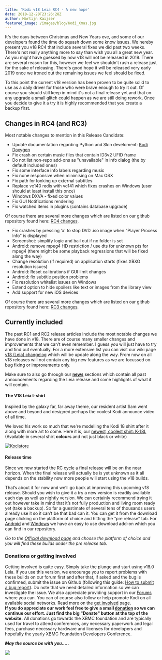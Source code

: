 ```yaml
---
title: 'Kodi v18 Leia RC4 - A new hope'
date: 2018-12-28T23:26:28Z
author: Martijn Kaijser
featured_image: /images/blog/Kodi_Xmas.jpg
---
```

 It's the days between Christmas and New Years eve, and some of our developers found the time do squash down some know issues. We hereby present you v18 RC4 that include several fixes we did past two weeks. There's not really anything more to say than wish you all a great new year. As you might have guessed by now v18 will not be released in 2018. There are several reason for this, however we feel we shouldn't rush a release just for the sake of releasing. There's good hope it will be released very early 2019 once we ironed out the remaining issues we feel should be fixed.

 To this point the current v18 version has been proven to be quite solid to use as a daily driver for those who were brave enough to try it out. Of course you should still keep in mind it's not a final release yet and that on any upgrade a small glitch could happen as we are still doing rework. Once you decide to give it a try it is highly recommended that you create a backup first.

 Changes in RC4 (and RC3)
------------------------

 Most notable changes to mention in this Release Candidate:

 
 * Update documentation regarding Python and Skin develoment: [Kodi Doxygen](https://codedocs.xyz/xbmc/xbmc/) 
 * Fix crash on certain music files that contain ID3v2 UFID frame
 * Do not list non-repo add-ons as "unavailable" in info dialog (the by default included ones)
 * Fix some interface info labels regarding music
 * Fix none responsive when minimising on Mac OSX
 * Fix path for looking up external subtitles
 * Replace vc140 redis with vc141 which fixes crashes on Windows (user should at least install this once)
 * Windows DXVA - fixed color values
 * Fix GUI Notifications rendering
 * Fix watched items in plugins (contains database upgrade)
 
 Of course there are several more changes which are listed on our github repository found here: [RC4 changes](https://github.com/xbmc/xbmc/milestone/119).

 
 * Fix crashes by pressing 'x' to stop DVD .iso image when "Player Process Info" is displayed
 * Screenshot: simplify logic and bail out if no folder is set
 * Android: remove mpeg4 HD restriction / use dts for unknown pts for mpeg4 (there might be some playback regressions that will be fixed along the way)
 * Change resolution (if required) on application starts (fixes XBXO resolution issues)
 * Android: Reset calibrations if GUI limit changes
 * Android: fix subtitle position problems
 * Fix resolution whitelist issues on Windows
 * Extend option to hide spoilers like text or images from the library view
 * Add support for new iOS devices
 
 Of course there are several more changes which are listed on our github repository found here: [RC3 changes](https://github.com/xbmc/xbmc/milestone/118).

 Currently included
------------------

 The past RC1 and RC2 release articles include the most notable changes we have done in v18. There are of course many smaller changes and improvements that we can't even remember. I guess you will just have to try and find out eventually. For a more extensive list you can visit our wiki page [v18 (Leia) changelog](https://kodi.wiki/view/Kodi_v18_(Leia)_changelog) which will be update along the way. From now on all v18 releases will not contain any big new features as we are focussed on bug fixing or improvements only.

 Make sure to also go through our **[news](https://kodi.tv/blog)** sections which contain all past announcements regarding the Leia release and some highlights of what it will contain.

 #### 

 #### The V18 Leia t-shirt

 Inspired by the galaxy far, far away theme, our resident artist Sam went above and beyond and designed perhaps the coolest Kodi announce video of all time.

  

  We loved his work so much that we're modelling the Kodi 18 shirt after it along with more art to come. Here it is, our [newest, coolest shirt: K-18L](https://teespring.com/stores/kodi-18-leia-store)  
(Available in several shirt **colours** and not just black or white)

 [![Kodistore](/images/blog/Kodi18Store.PNG)](https://teespring.com/stores/kodi-18-leia-store)

  #### **Release time**

 Since we now started the RC cycle a final release will be on the near horizon. When the final release will actually be is yet unknown as it all depends on the stability now more people will start using the v18 builds.

 That’s about it for now and we’ll go back at improving this upcoming v18 release. Should you wish to give it a try a new version is readily available each day as well as nightly version. We can certainly recommend trying it out however take in mind that it’s not fully production and living room ready yet (take a backup). So far a guestimate of several tens of thousands users already use it so it can’t be that bad can it. You can get it from the download page clicking on the platform of choice and hitting the “pre release” tab. For [Android](https://kodi.tv/addon/scripts/kodi-android-installer) and [Windows](https://kodi.tv/addon/scripts/kodi-windows-installer) we have an easy to use download add-on which you can find in our repository.

 *Go to the [Official download page](https://kodi.tv/download) and choose the platform of choice and you will find these builds under the pre release tab.*  
 

 ### Donations or getting involved

 Getting involved is quite easy. Simply take the plunge and start using v18.0 Leia. If you use this version, we encourage you to report problems with these builds on our forum first and after that, if asked and the bug is confirmed, submit the issue on Github (following this guide: [How to submit a bug report](https://kodi.wiki/view/HOW-TO:Submit_a_bug_report)). Do note that we need detailed information so we can investigate the issue. We also appreciate providing support in our [Forums](https://forum.kodi.tv/ "Kodi Forums") where you can. You can of course also follow or help promote Kodi on all available social networks. Read more on the [get involved](https://kodi.tv/get-involved) page.  
**If you do appreciate our work feel free to give a small [donation](https://kodi.tv/contribute/donate) so we can continue our effort. Just find the big "Donate" button at the top of the website.** All donations go towards the XBMC foundation and are typically used for travel to attend conferences, any necessary paperwork and legal fees, purchase necessary hardware and licenses for developers and hopefully the yearly XBMC Foundation Developers Conference.

  

 ***May the source be with you…..***

 ***![](https://kodi.tv/sites/default/files/K-18L-Comic-Preview.jpg)***

 
